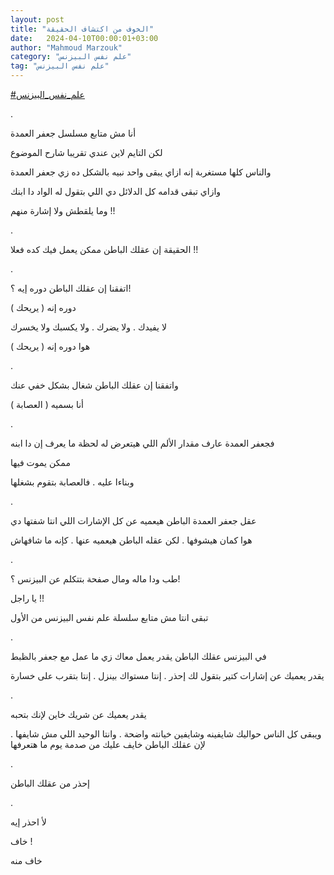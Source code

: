```yaml
---
layout: post
title: "الخوف من اكتشاف الحقيقة"
date:   2024-04-10T00:00:01+03:00
author: "Mahmoud Marzouk"
category: "علم نفس البيزنس"
tag: "علم نفس البيزنس"
---
```



[<u>\#علم\_نفس\_البيزنس</u>](https://www.facebook.com/hashtag/%D8%B9%D9%84%D9%85_%D9%86%D9%81%D8%B3_%D8%A7%D9%84%D8%A8%D9%8A%D8%B2%D9%86%D8%B3?__eep__=6&__cft__%5b0%5d=AZXWkZ2PvwGbPXjYBat3nQUPwnsI9ND2hDt8p7t2-OqhS5bHvD9sgr2k6SRvEBiTnMYqTTfWvJvfx-w3jWbPa5gIqXYIoeUCdPkk0JANH5-n1wYQ3eRt6daKqX4-6_jeGf6giZbvzfLvMUd2sIXh3YAX-vaIKPUyl2WOFZ2IfeFifY1pdoSG5sqvfNk4ZznVYCk&__tn__=*NK-R)

.

أنا مش متابع مسلسل جعفر العمدة

لكن التايم لاين عندي تقريبا شارح الموضوع

والناس كلها مستغربة إنه ازاي يبقى واحد نبيه بالشكل ده زي
جعفر العمدة

وازاي تبقى قدامه كل الدلائل دي اللي بتقول له الواد دا
ابنك

وما يلقطش ولا إشارة منهم !!

.

الحقيقة إن عقلك الباطن ممكن يعمل فيك كده فعلا !!

.

اتفقنا إن عقلك الباطن دوره إيه ؟!

دوره إنه ( يريحك )

لا يفيدك . ولا يضرك . ولا يكسبك ولا يخسرك

هوا دوره إنه ( يريحك )

.

واتفقنا إن عقلك الباطن شغال بشكل خفي عنك

أنا بسميه ( العصابة )

.

فجعفر العمدة عارف مقدار الألم اللي هيتعرض له لحظة ما
يعرف إن دا ابنه

ممكن يموت فيها

وبناءا عليه . فالعصابة بتقوم بشغلها

.

عقل جعفر العمدة الباطن هيعميه عن كل الإشارات اللي انتا
شفتها دي

هوا كمان هيشوفها . لكن عقله الباطن هيعميه عنها . كإنه ما
شافهاش

.

طب ودا ماله ومال صفحة بتتكلم عن البيزنس ؟!

يا راجل !!

تبقى انتا مش متابع سلسلة علم نفس البيزنس من الأول

.

في البيزنس عقلك الباطن يقدر يعمل معاك زي ما عمل مع جعفر
بالظبط

يقدر يعميك عن إشارات كتير بتقول لك إحذر . إنتا مستواك
بينزل . إنتا بتقرب على خسارة

.

يقدر يعميك عن شريك خاين لإنك بتحبه

ويبقى كل الناس حواليك شايفينه وشايفين خيانته واضحة .
وانتا الوحيد اللي مش شايفها . لإن عقلك الباطن خايف عليك من صدمة يوم ما
هتعرفها

.

إحذر من عقلك الباطن

.

لأ احذر إيه

خاف !

خاف منه
